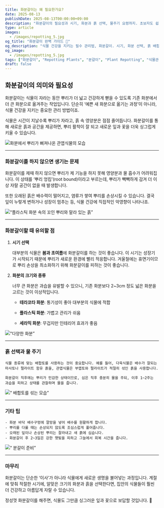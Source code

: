 ```yaml
---
title: 화분갈이는 왜 필요한가요?
date: 2025-08-13
publishDate: 2025-08-13T00:00:00+09:00
description: "화분갈이의 필요성과 시기, 화분과 흙 선택, 물주기 요령까지. 초보자도 쉽게 따라 할 수 있는 식물 건강 관리 가이드."
type: article
images:
  - /images/repotting_5.jpg
og_title: "화분갈이 완벽 가이드 🌱"
og_description: "식물 건강을 지키는 필수 관리법, 화분갈이. 시기, 화분 선택, 흙 배합, 물주기까지 한 번에 정리했습니다."
og_image:
  - /images/repotting_5.jpg
tags: ["화분갈이", "Repotting Plants", "분갈이", "Plant Repotting", "식물관리", "Plant Care", "실내정원", "Indoor Garden", "반려식물", "Houseplants", "가드닝", "Gardening", "원예", "Horticulture", "식물건강", "Plant Health", "화분선택", "Choosing Pots", "배합토", "Potting Mix", "물주기", "Watering Tips", "계절별가드닝", "Seasonal Gardening", "초보자원예", "Beginner Gardening", "관엽식물관리", "Foliage Plant Care", "뿌리관리", "Root Care", "실내식물", "Indoor Plants"]
draft: false
---
```


## 화분갈이의 의미와 필요성

화분갈이는 식물이 자라는 동안 뿌리가 더 넓고 건강하게 뻗을 수 있도록 기존 화분에서 더 큰 화분으로 옮겨주는 작업입니다. 단순히 ‘예쁜 새 화분으로 옮기는 과정’이 아니라, 식물 건강을 지키는 중요한 관리 방법이죠.

식물은 시간이 지날수록 뿌리가 자라고, 흙 속 영양분은 점점 줄어듭니다. 화분갈이를 통해 새로운 흙과 공간을 제공하면, 뿌리 활착이 잘 되고 새로운 잎과 꽃을 더욱 싱그럽게 키울 수 있습니다.

![화분에서 뿌리가 삐져나온 관엽식물의 모습](/images/repotting_1.jpg)

---
### 화분갈이를 하지 않으면 생기는 문제

화분갈이를 제때 하지 않으면 뿌리가 제 기능을 하지 못해 영양분과 물 흡수가 어려워집니다. 이 상태를 ‘뿌리 엉킴’(root bound)이라고 부르는데, 뿌리가 빽빽하게 감겨 더 이상 자랄 공간이 없을 때 발생합니다.

또한 오래된 흙은 배수력이 떨어지고, 염류가 쌓여 뿌리를 손상시킬 수 있습니다. 결국 잎이 누렇게 변하거나 성장이 멈추는 등, 식물 건강에 직접적인 악영향이 나타나죠.


![“플라스틱 화분 속의 꼬인 뿌리와 말라 있는 흙”](/images/repotting_2.jpg)

---

### 화분갈이할 때 유의할 점

1. **시기 선택**
    
    대부분의 식물은 **봄과 초여름**에 화분갈이를 하는 것이 좋습니다. 이 시기는 성장기가 시작되기 때문에 뿌리가 새로운 환경에 빨리 적응합니다. 겨울철에는 휴면기이므로 뿌리 손상을 최소화하기 위해 화분갈이를 피하는 것이 좋습니다.
    
2. **화분의 크기와 종류**
    
    너무 큰 화분은 과습을 유발할 수 있으니, 기존 화분보다 2~3cm 정도 넓은 화분을 고르는 것이 이상적입니다.
    
    - **테라코타 화분**: 통기성이 좋아 대부분의 식물에 적합
        
    - **플라스틱 화분**: 가볍고 관리가 쉬움
        
    - **세라믹 화분**: 무겁지만 인테리어 효과가 좋음
        
    

![“다양한  화분”](/images/repotting_3.jpg)

---

###  흙 선택과 물 주기
    
    식물 종류에 맞는 배합토를 사용하는 것이 중요합니다. 예를 들어, 다육식물은 배수가 잘되는 마사토나 펄라이트 함유 흙을, 관엽식물은 부엽토와 펄라이트가 적절히 섞인 흙을 사용합니다.
    
    화분갈이 직후에는 뿌리가 민감한 상태이므로, 심은 직후 충분히 물을 주되, 이후 1~2주는 과습을 피하고 상태를 관찰하며 물을 줍니다.
    



![“ 배합토를 섞는 모습”](/images/repotting_4.jpg)

---

### 기타 팁
    
    - 화분 바닥 배수구멍에 깔망을 넣어 배수를 원활하게 합니다.
    - 뿌리를 다룰 때는 손상되지 않도록 조심스럽게 풀어줍니다.
    - 오래된 잎이나 손상된 뿌리는 잘라내고 새 흙에 심습니다.  
    - 화분갈이 후 2~3일은 강한 햇빛을 피하고 그늘에서 회복 시간을 줍니다.

![“ 분갈이 준비”](/images/repotting_5.jpg)

---

### 마무리

화분갈이는 단순한 ‘이사’가 아니라 식물에게 새로운 생명을 불어넣는 과정입니다. 계절에 맞춰 적절한 시기에, 알맞은 크기의 화분과 흙을 선택한다면, 집안의 식물들이 훨씬 더 건강하고 아름답게 자랄 수 있습니다.

정성껏 화분갈이를 해주면, 식물도 그만큼 싱그러운 잎과 꽃으로 보답할 것입니다. 🌱
